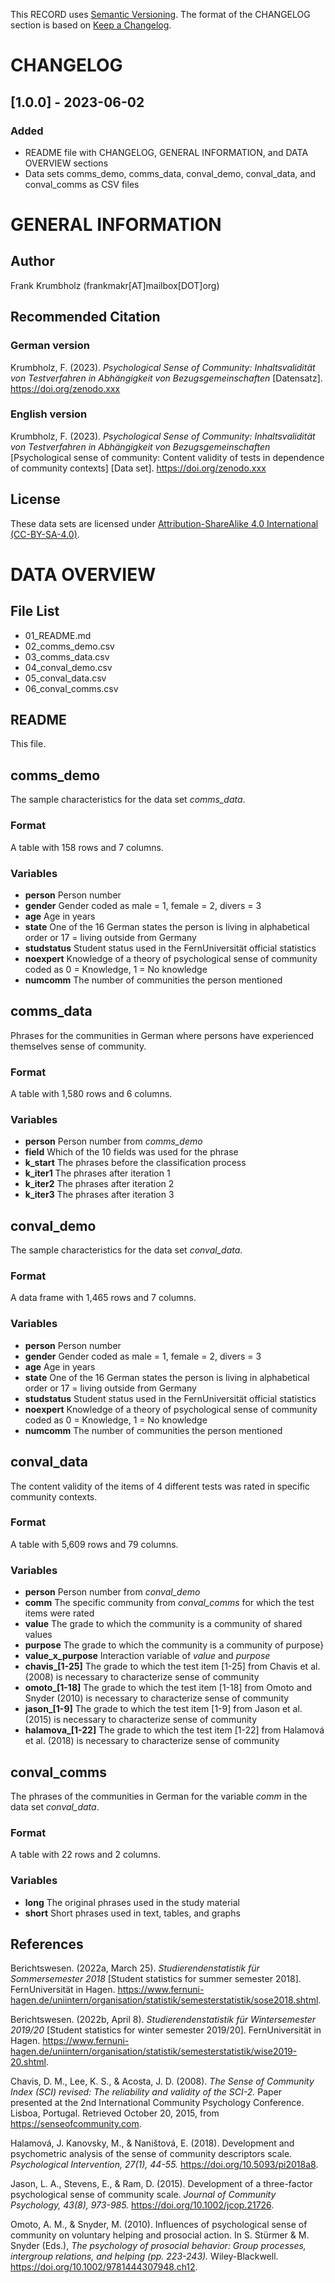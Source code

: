 This RECORD uses
[Semantic Versioning](https://semver.org/spec/v2.0.0.html).
The format of the CHANGELOG section is based on
[Keep a Changelog](https://keepachangelog.com/en/1.1.0).

# CHANGELOG #

## [1.0.0] - 2023-06-02 ##

### Added ###
- README file with CHANGELOG, GENERAL INFORMATION, and DATA OVERVIEW sections
- Data sets comms_demo, comms_data, conval_demo, conval_data, and conval_comms as CSV files



# GENERAL INFORMATION #

## Author ##
Frank Krumbholz (frankmakr[AT]mailbox[DOT]org)

## Recommended Citation ##

### German version ###
Krumbholz, F. (2023).
*Psychological Sense of Community:*
*Inhaltsvalidität von Testverfahren in Abhängigkeit von Bezugsgemeinschaften*
[Datensatz].
<https://doi.org/zenodo.xxx>

### English version ###
Krumbholz, F. (2023).
*Psychological Sense of Community:*
*Inhaltsvalidität von Testverfahren in Abhängigkeit von Bezugsgemeinschaften*
[Psychological sense of community:
Content validity of tests in dependence of community contexts]
[Data set].
<https://doi.org/zenodo.xxx>

## License ##
These data sets are licensed under
[Attribution-ShareAlike 4.0 International (CC-BY-SA-4.0)](https://creativecommons.org/licenses/by-sa/4.0).
<!--
These data sets are licensed under
Attribution-ShareAlike 4.0 International (CC-BY-SA-4.0).
To view a copy of this license visit
<https://creativecommons.org/licenses/by-sa/4.0>
or send a letter to
Creative Commons, PO Box 1866, Mountain View, CA 94042, USA.
-->



# DATA OVERVIEW #

## File List ##
- 01_README.md
- 02_comms_demo.csv
- 03_comms_data.csv
- 04_conval_demo.csv
- 05_conval_data.csv
- 06_conval_comms.csv



## README ##
This file.



## comms_demo ##
The sample characteristics for the data set *comms_data*.

### Format ###
A table with 158 rows and 7 columns.

### Variables ###
- **person**
  Person number
- **gender**
  Gender coded as male = 1, female = 2, divers = 3
- **age**
  Age in years
- **state**
  One of the 16 German states the person is living in alphabetical order or 17 = living outside from Germany
- **studstatus**
  Student status used in the FernUniversität official statistics
- **noexpert**
  Knowledge of a theory of psychological sense of community coded as 0 = Knowledge, 1 = No knowledge
- **numcomm**
  The number of communities the person mentioned



## comms_data ##
Phrases for the communities in German
where persons have experienced themselves sense of community.

### Format ###
A table with 1,580 rows and 6 columns.

### Variables ###
- **person**
  Person number from *comms_demo*
- **field**
  Which of the 10 fields was used for the phrase
- **k_start**
  The phrases before the classification process
- **k_iter1**
  The phrases after iteration 1
- **k_iter2**
  The phrases after iteration 2
- **k_iter3**
  The phrases after iteration 3



## conval_demo ##
The sample characteristics for the data set *conval_data*.

### Format ###
A data frame with 1,465 rows and 7 columns.

### Variables ###
- **person**
  Person number
- **gender**
  Gender coded as male = 1, female = 2, divers = 3
- **age**
  Age in years
- **state**
  One of the 16 German states the person is living in alphabetical order or
  17 = living outside from Germany
- **studstatus**
  Student status used in the FernUniversität official statistics
- **noexpert**
  Knowledge of a theory of psychological sense of community coded as 0 = Knowledge, 1 = No knowledge
- **numcomm**
  The number of communities the person mentioned



## conval_data ##
The content validity of the items of 4 different tests
was rated in specific community contexts.

### Format ###
A table with 5,609 rows and 79 columns.

### Variables ###
- **person**
  Person number from *conval_demo*
- **comm**
  The specific community from *conval_comms* for which the test items were rated
- **value**
  The grade to which the community is a community of shared values
- **purpose**
  The grade to which the community is a community of purpose}
- **value_x_purpose**
  Interaction variable of *value* and *purpose*
- **chavis_[1-25]**
  The grade to which the test item [1-25] from Chavis et al. (2008) is necessary to characterize sense of community
- **omoto_[1-18]**
  The grade to which the test item [1-18] from Omoto and Snyder (2010) is necessary to characterize sense of community
- **jason_[1-9]**
  The grade to which the test item [1-9] from Jason et al. (2015) is necessary to characterize sense of community
- **halamova_[1-22]**
  The grade to which the test item [1-22] from Halamová et al. (2018) is necessary to characterize sense of community



## conval_comms ##
The phrases of the communities in German
for the variable *comm* in the data set *conval_data*.

### Format ###
A table with 22 rows and 2 columns.

### Variables ###
- **long**
  The original phrases used in the study material
- **short**
  Short phrases used in text, tables, and graphs



## References ##
Berichtswesen. (2022a, March 25).
*Studierendenstatistik für Sommersemester 2018*
[Student statistics for summer semester 2018].
FernUniversität in Hagen.
<https://www.fernuni-hagen.de/uniintern/organisation/statistik/semesterstatistik/sose2018.shtml>.

Berichtswesen. (2022b, April 8).
*Studierendenstatistik für Wintersemester 2019/20*
[Student statistics for winter semester 2019/20].
FernUniversität in Hagen.
<https://www.fernuni-hagen.de/uniintern/organisation/statistik/semesterstatistik/wise2019-20.shtml>.

Chavis, D. M., Lee, K. S., \& Acosta, J. D. (2008).
*The Sense of Community Index (SCI) revised:*
*The reliability and validity of the SCI-2.*
Paper presented at the 2nd International Community Psychology Conference.
Lisboa, Portugal.
Retrieved October 20, 2015, from <https://senseofcommunity.com>.

Halamová, J. Kanovsky, M., \& Naništová, E. (2018).
Development and psychometric analysis of the sense of community descriptors scale.
*Psychological Intervention, 27(1), 44-55.*
<https://doi.org/10.5093/pi2018a8>.

Jason, L. A., Stevens, E., \& Ram, D. (2015).
Development of a three-factor psychological sense of community scale.
*Journal of Community Psychology, 43(8), 973-985.*
<https://doi.org/10.1002/jcop.21726>.

Omoto, A. M., \& Snyder, M. (2010).
Influences of psychological sense of community on voluntary helping and prosocial action.
In S. Stürmer \& M. Snyder (Eds.),
*The psychology of prosocial behavior:*
*Group processes, intergroup relations, and helping (pp. 223-243).*
Wiley-Blackwell.
<https://doi.org/10.1002/9781444307948.ch12>.
